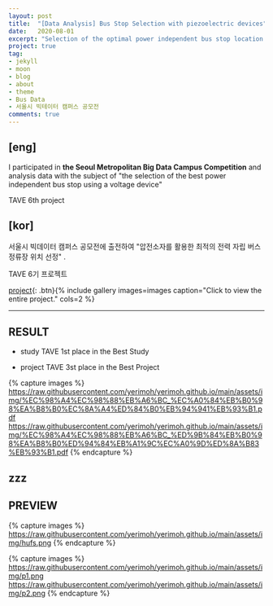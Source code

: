 ```yaml
---
layout: post
title:  "[Data Analysis] Bus Stop Selection with piezoelectric devices"
date:   2020-08-01
excerpt: "Selection of the optimal power independent bus stop location using piezoelectric devices"
project: true
tag:
- jekyll 
- moon
- blog
- about
- theme
- Bus Data
- 서울시 빅테이터 캠퍼스 공모전
comments: true
---
```



## [eng] 
I participated in **the Seoul Metropolitan Big Data Campus Competition** 
and analysis data with the subject of "the selection of the best power independent bus stop using a voltage device"

TAVE 6th project


## [kor]

서울시 빅데이터 캠퍼스 공모전에 출전하여 "압전소자를 활용한 최적의 전력 자립 버스정류장 위치 선정" .

TAVE 6기 프로젝트

[project]( https://raw.githubusercontent.com/yerimoh/yerimoh.github.io/main/assets/img/%5B2020%EC%84%9C%EC%9A%B8%EC%8B%9C%EB%B9%85%EC%BA%A0%EA%B3%B5%EB%AA%A8%EC%A0%84%5D_%5B%EA%B8%B8%EA%B0%80%EC%98%A8%EB%B0%9C%EC%A0%84%EC%86%8C%5D_TAVE.pdf){: .btn}{% include gallery images=images caption="Click to view the entire project." cols=2 %}

---
## RESULT

* study
  TAVE 1st place in the Best Study
   
* project
  TAVE 3st place in the Best Project
  
{% capture images %}    https://raw.githubusercontent.com/yerimoh/yerimoh.github.io/main/assets/img/%EC%98%A4%EC%98%88%EB%A6%BC_%EC%A0%84%EB%B0%98%EA%B8%B0%EC%8A%A4%ED%84%B0%EB%94%941%EB%93%B1.pdf    https://raw.githubusercontent.com/yerimoh/yerimoh.github.io/main/assets/img/%EC%98%A4%EC%98%88%EB%A6%BC_%ED%9B%84%EB%B0%98%EA%B8%B0%ED%94%84%EB%A1%9C%EC%A0%9D%ED%8A%B83%EB%93%B1.pdf
{% endcapture %}
  
zzz
---
## PREVIEW


{% capture images %}
    https://raw.githubusercontent.com/yerimoh/yerimoh.github.io/main/assets/img/hufs.png
{% endcapture %}

{% capture images %}
    https://raw.githubusercontent.com/yerimoh/yerimoh.github.io/main/assets/img/p1.png
    https://raw.githubusercontent.com/yerimoh/yerimoh.github.io/main/assets/img/p2.png
{% endcapture %}


     

